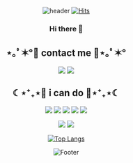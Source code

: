 <div align = "center">

![header](https://capsule-render.vercel.app/api?type=Waving&text=Butter_potato%20GitHub%20Profile&fontSize=50&color=gradient&height=250&animation=twinkling)
[![Hits](https://hits.seeyoufarm.com/api/count/incr/badge.svg?url=https%3A%2F%2Fgithub.com%2Ffloria59%2Fhit-counter&count_bg=%2398F9BC&title_bg=%235FE1DE&icon=icloud.svg&icon_color=%23FFFFFF&title=WELCOME&edge_flat=false)](https://hits.seeyoufarm.com)

<h3> Hi there 👋  </h3>



<h2 align="center">⋆｡ﾟ✶°💜 contact me 💜⋆｡ﾟ✶°</h2>

<p align="center"><a href="https://gogohh13.tistory.com/"><img src="https://img.shields.io/badge/My tech blog-A9BCF5?style=flat-square&logo=Undertale&logoColor=white&link=https://wonjongah.tistory.com/"/></a>  <a href="mailto:gogohh413@gmail.com"><img src="https://img.shields.io/badge/Gmail-D0A9F5?style=flat-square&logo=Gmail&logoColor=white&link=mailto:wonjongah@gmail.com"/></a></p>
  

 
<h2 align="center">☾⋆⁺₊⋆💙 i can do 💙⋆⁺₊⋆☾</h2>
 
<p align="center">

<img src="https://img.shields.io/badge/JAVA-007396?style=flat-square&logo=JAVA&logoColor=white"/>
<img src="https://img.shields.io/badge/HTML-E34F26?style=flat-square&logo=HTML5&logoColor=white"/>
<img src="https://img.shields.io/badge/CSS3-1572B6?style=flat-square&logo=css3&logoColor=white"/>
<img src="https://img.shields.io/badge/JavaScript-F7DF1E?style=flat-square&logo=JavaScript&logoColor=black"/>
<img src="https://img.shields.io/badge/jquery-0769AD?style=flat-square&logo=jquery&logoColor=white"/>
<p align="center"><img src="https://img.shields.io/badge/Oracle-F80000?style=flat-square&logo=Oracle&logoColor=white"/> 
<img src="https://img.shields.io/badge/MySQL-4479A1?style=flat-square&logo=MySQL&logoColor=white"/>



[![Top Langs](https://github-readme-stats.vercel.app/api/top-langs/?username=floria59&layout=compact&theme=dracula)](https://github.com/anuraghazra/github-readme-stats)




![Footer](https://capsule-render.vercel.app/api?type=waving&color=gradient&customColorList=0,50,100&height=140&section=footer)

</div>
